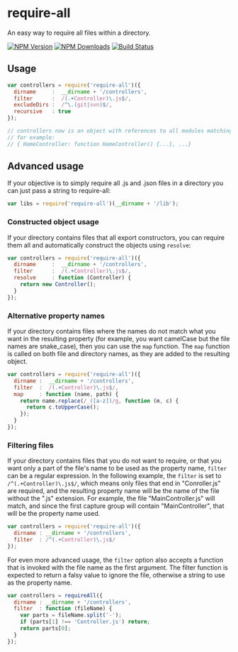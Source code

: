 # require-all

An easy way to require all files within a directory.

[![NPM Version][npm-image]][npm-url]
[![NPM Downloads][downloads-image]][downloads-url]
[![Build Status][travis-image]][travis-url]

## Usage

```js
var controllers = require('require-all')({
  dirname     :  __dirname + '/controllers',
  filter      :  /(.+Controller)\.js$/,
  excludeDirs :  /^\.(git|svn)$/,
  recursive   : true
});

// controllers now is an object with references to all modules matching the filter
// for example:
// { HomeController: function HomeController() {...}, ...}
```

## Advanced usage

If your objective is to simply require all .js and .json files in a directory
you can just pass a string to require-all:

``` js
var libs = require('require-all')(__dirname + '/lib');
```

### Constructed object usage

If your directory contains files that all export constructors, you can require
them all and automatically construct the objects using `resolve`:

```js
var controllers = require('require-all')({
  dirname     :  __dirname + '/controllers',
  filter      :  /(.+Controller)\.js$/,
  resolve     : function (Controller) {
    return new Controller();
  }
});
```

### Alternative property names

If your directory contains files where the names do not match what you want in
the resulting property (for example, you want camelCase but the file names are
snake_case), then you can use the `map` function. The `map` function is called
on both file and directory names, as they are added to the resulting object.

```js
var controllers = require('require-all')({
  dirname :  __dirname + '/controllers',
  filter  :  /(.+Controller)\.js$/,
  map     : function (name, path) {
    return name.replace(/_([a-z])/g, function (m, c) {
      return c.toUpperCase();
    });
  }
});
```

### Filtering files

If your directory contains files that you do not want to require, or that you
want only a part of the file's name to be used as the property name, `filter`
can be a regular expression. In the following example, the `filter` is set to
`/^(.+Controller)\.js$/`, which means only files that end in "Conroller.js"
are required, and the resulting property name will be the name of the file
without the ".js" extension. For example, the file "MainController.js" will
match, and since the first capture group will contain "MainController", that
will be the property name used.

```js
var controllers = require('require-all')({
  dirname : __dirname + '/controllers',
  filter  : /^(.+Controller)\.js$/
});
```

For even more advanced usage, the `filter` option also accepts a function that
is invoked with the file name as the first argument. The filter function is
expected to return a falsy value to ignore the file, otherwise a string to use
as the property name.

```js
var controllers = requireAll({
  dirname : __dirname + '/controllers',
  filter  : function (fileName) {
    var parts = fileName.split('-');
    if (parts[1] !== 'Controller.js') return;
    return parts[0];
  }
});
```

[npm-image]: https://img.shields.io/npm/v/require-all.svg
[npm-url]: https://npmjs.org/package/require-all
[downloads-image]: https://img.shields.io/npm/dm/require-all.svg
[downloads-url]: https://npmjs.org/package/require-all
[travis-image]: https://img.shields.io/travis/felixge/node-require-all/master.svg
[travis-url]: https://travis-ci.org/felixge/node-require-all
